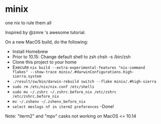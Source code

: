 # minix
one nix to rule them all

Inspired by @zmre 's awesome tutorial.

On a new MacOS build, do the following:

- Install Homebrew
- Prior to 10.15: Change default shell to zsh chsh -s /bin/zsh
- Clone this project to your home
- Execute `nix build --extra-experimental-features "nix-command flakes" --show-trace minix/.#darwinConfigurations.high-sierra.system`
- `./result/sw/bin/darwin-rebuild switch --flake minix/.#high-sierra`
- `sudo rm /etc/nix/nix.conf /etc/shells`
- `sudo mv ~/.zshrc ~/.zshrc.before_nix /etc/zshrc /etc/zshrc.before_nix`
- `mv ~/.zshenv ~/.zshenv_before_nix`
- `select meslogs nf in iterm2 preferences`
-Done!

Note: "iterm2" and "mpv" casks not working on MacOS <= 10.14
